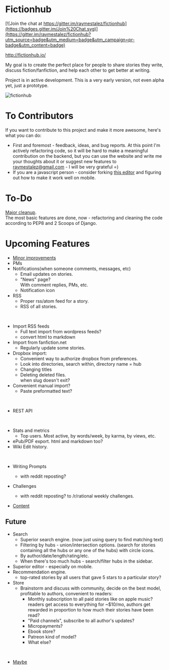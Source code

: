 # Fictionhub

[![Join the chat at https://gitter.im/raymestalez/fictionhub](https://badges.gitter.im/Join%20Chat.svg)](https://gitter.im/raymestalez/fictionhub?utm_source=badge&utm_medium=badge&utm_campaign=pr-badge&utm_content=badge)

http://fictionhub.io/

My goal is to create the perfect place for people to share stories they write, discuss fiction/fanfiction, and help each other to get better at writing.

Project is in active development. This is a very early version, not even alpha yet, just a prototype.

![fictionhub](https://raw.githubusercontent.com/raymestalez/fictionhub/master/fictionhub/static/img/fictionhub.png)

# To Contributors
If you want to contribute to this project and make it more awesome, here's what you can do:

- First and foremost - feedback, ideas, and bug reports.
  At this point I'm actively refactoring code, so it will be hard to make a meaningful contribution on the backend, but you can use the website and write me your thoughts about it or suggest new features to raymestalez@gmail.com - I will be very grateful =)
- If you are a javascript person - consider forking [this editor](https://github.com/lepture/editor) and figuring out how to make it work well on mobile.


# To-Do

[Major cleanup](https://gist.github.com/raymestalez/4710ae5b406bf1216199).  
The most basic features are done, now - refactoring and cleaning the code according to PEP8 and 2 Scoops of Django.


# Upcoming Features

- [Minor improvements](https://gist.github.com/raymestalez/890f98d47401431defbc)
&nbsp;
- PMs
- Notifications(when someone comments, messages, etc)
  - Email updates on stories.
  - "News" page?  
	With comment replies, PMs, etc.
  - Notification icon
- RSS
  - Proper rss/atom feed for a story.
  - RSS of all stories.

&nbsp;

- Import RSS feeds
  - Full text import from wordpress feeds?
  - convert html to markdown
- Import from fanfiction.net
  - Regularly update some stories.
- Dropbox import:
    - Convenient way to authorize dropbox from preferences.
    - Look into directories, search within, directory name = hub
    - Changing titles
    - Deleting deleted files.  
      when slug doesn't exit?
- Convenient manual import?
  - Paste preformatted text?

&nbsp;

- REST API

&nbsp;

- Stats and metrics
  - Top users. Most active, by words/week, by karma, by views, etc.
- ePub/PDF export.
  html and markdown too?
- Wiki
  Edit history.

&nbsp;

- Writing Prompts
  - with reddit reposting?
- Challenges
  - with reddit reposting? to /r/rational weekly challenges.

- [Content](https://gist.github.com/raymestalez/4f27da8e0e03e52e1885)

## Future

- Search
  - Superior search engine.
	(now just using query to find matching text)
  - Filtering by hubs - union/intersection options.
	(search for stories containing all the hubs or any one of the hubs)
	with circle icons.
  - By author/date/length/rating/etc.
  - When there's too much hubs - search/filter hubs in the sidebar.
- Superior editor - especially on mobile.
- Recommendation engine.
    - top-rated stories by all users that gave 5 stars to a particular story?
- Store
  - Brainstorm and discuss with community, decide on the best model, profitable to authors, convenient to readers:
	- Monthly subscription to all paid stories like on apple music?
	  readers get access to everything for ~$10/mo,
	  authors get rewarded in proportion to how much their stories have been read?
	- "Paid channels", subscribe to all author's updates?
	- Micropayments?
	- Ebook store?
    - Patreon kind of model?
    - What else?

&nbsp;

- [Maybe](https://gist.github.com/raymestalez/8252dfa470857c3c6764)
